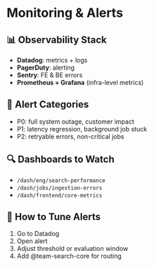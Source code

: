 # Monitoring & Alerts

## 📊 Observability Stack

* **Datadog**: metrics + logs
* **PagerDuty**: alerting
* **Sentry**: FE & BE errors
* **Prometheus + Grafana** (infra-level metrics)

## 🔔 Alert Categories

* P0: full system outage, customer impact
* P1: latency regression, background job stuck
* P2: retryable errors, non-critical jobs

## 🔍 Dashboards to Watch

* `/dash/eng/search-performance`
* `/dash/jobs/ingestion-errors`
* `/dash/frontend/core-metrics`

## 🔧 How to Tune Alerts


1. Go to Datadog
2. Open alert
3. Adjust threshold or evaluation window
4. Add @team-search-core for routing